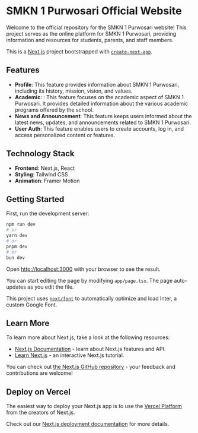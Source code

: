 # SMKN 1 Purwosari Official Website

Welcome to the official repository for the SMKN 1 Purwosari website! This project serves as the online platform for SMKN 1 Purwosari, providing information and resources for students, parents, and staff members.

This is a [Next.js](https://nextjs.org/) project bootstrapped with [`create-next-app`](https://github.com/vercel/next.js/tree/canary/packages/create-next-app).


## Features

- **Profile**:  This feature provides information about SMKN 1 Purwosari, including its history, mission, vision, and values.
- **Academic**: : This feature focuses on the academic aspect of SMKN 1 Purwosari. It provides detailed information about the various academic programs offered by the school.
- **News and Announcement**: This feature keeps users informed about the latest news, updates, and announcements related to SMKN 1 Purwosari. 
- **User Auth**: This feature enables users to create accounts, log in, and access personalized content or features.

## Technology Stack

- **Frontend**: Next.js, React
- **Styling**: Tailwind CSS
- **Animation**: Framer Motion


## Getting Started

First, run the development server:

```bash
npm run dev
# or
yarn dev
# or
pnpm dev
# or
bun dev
```

Open [http://localhost:3000](http://localhost:3000) with your browser to see the result.

You can start editing the page by modifying `app/page.tsx`. The page auto-updates as you edit the file.

This project uses [`next/font`](https://nextjs.org/docs/basic-features/font-optimization) to automatically optimize and load Inter, a custom Google Font.

## Learn More

To learn more about Next.js, take a look at the following resources:

- [Next.js Documentation](https://nextjs.org/docs) - learn about Next.js features and API.
- [Learn Next.js](https://nextjs.org/learn) - an interactive Next.js tutorial.

You can check out [the Next.js GitHub repository](https://github.com/vercel/next.js/) - your feedback and contributions are welcome!

## Deploy on Vercel

The easiest way to deploy your Next.js app is to use the [Vercel Platform](https://vercel.com/new?utm_medium=default-template&filter=next.js&utm_source=create-next-app&utm_campaign=create-next-app-readme) from the creators of Next.js.

Check out our [Next.js deployment documentation](https://nextjs.org/docs/deployment) for more details.
